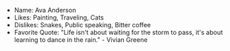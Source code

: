 - Name: Ava Anderson
- Likes: Painting, Traveling, Cats
- Dislikes: Snakes, Public speaking, Bitter coffee
- Favorite Quote: "Life isn't about waiting for the storm to pass, it's about learning to dance in the rain." - Vivian Greene
